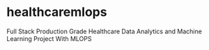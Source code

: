 # healthcaremlops
Full Stack Production Grade Healthcare Data Analytics and Machine Learning Project With MLOPS
